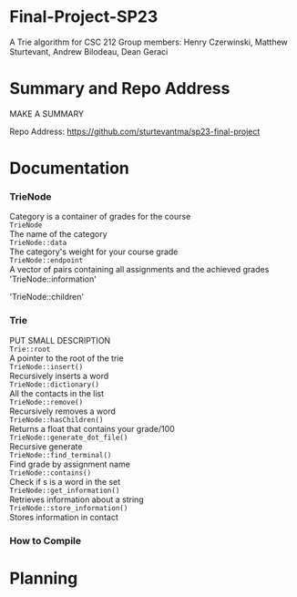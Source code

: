 # Final-Project-SP23
A Trie algorithm for CSC 212
Group members:
Henry Czerwinski,
Matthew Sturtevant,
Andrew Bilodeau,
Dean Geraci

# Summary and Repo Address

MAKE A SUMMARY



Repo Address: https://github.com/sturtevantma/sp23-final-project

# Documentation

### TrieNode
Category is a container of grades for the course  
`TrieNode`  
The name of the category  
`TrieNode::data`  
The category's weight for your course grade   
`TrieNode::endpoint`  
A vector of pairs containing all assignments and the achieved grades  
'TrieNode::information'  

'TrieNode::children'  


### Trie
PUT SMALL DESCRIPTION  
`Trie::root`  
A pointer to the root of the trie  
`TrieNode::insert()`  
Recursively inserts a word  
`TrieNode::dictionary()`  
All the contacts in the list  
`TrieNode::remove()`  
Recursively removes a word  
`TrieNode::hasChildren()`  
Returns a float that contains your grade/100  
`TrieNode::generate_dot_file()`  
Recursive generate  
`TrieNode::find_terminal()`  
Find grade by assignment name  
`TrieNode::contains()`  
Check if s is a word in the set  
`TrieNode::get_information()`  
Retrieves information about a string  
`TrieNode::store_information()`  
Stores information in contact

### How to Compile  


# Planning
